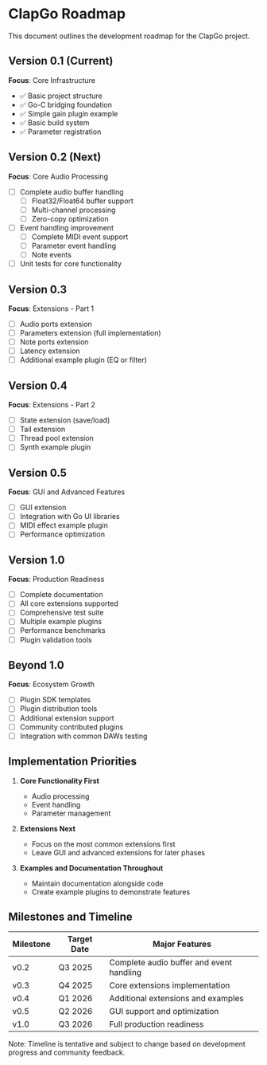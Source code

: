# ClapGo Roadmap

This document outlines the development roadmap for the ClapGo project.

## Version 0.1 (Current)

**Focus**: Core Infrastructure

- ✅ Basic project structure
- ✅ Go-C bridging foundation
- ✅ Simple gain plugin example
- ✅ Basic build system
- ✅ Parameter registration

## Version 0.2 (Next)

**Focus**: Core Audio Processing

- [ ] Complete audio buffer handling
  - [ ] Float32/Float64 buffer support
  - [ ] Multi-channel processing
  - [ ] Zero-copy optimization
- [ ] Event handling improvement
  - [ ] Complete MIDI event support
  - [ ] Parameter event handling
  - [ ] Note events
- [ ] Unit tests for core functionality

## Version 0.3

**Focus**: Extensions - Part 1

- [ ] Audio ports extension
- [ ] Parameters extension (full implementation)
- [ ] Note ports extension
- [ ] Latency extension
- [ ] Additional example plugin (EQ or filter)

## Version 0.4

**Focus**: Extensions - Part 2

- [ ] State extension (save/load)
- [ ] Tail extension
- [ ] Thread pool extension
- [ ] Synth example plugin

## Version 0.5

**Focus**: GUI and Advanced Features

- [ ] GUI extension
- [ ] Integration with Go UI libraries
- [ ] MIDI effect example plugin
- [ ] Performance optimization

## Version 1.0

**Focus**: Production Readiness

- [ ] Complete documentation
- [ ] All core extensions supported
- [ ] Comprehensive test suite
- [ ] Multiple example plugins
- [ ] Performance benchmarks
- [ ] Plugin validation tools

## Beyond 1.0

**Focus**: Ecosystem Growth

- [ ] Plugin SDK templates
- [ ] Plugin distribution tools
- [ ] Additional extension support
- [ ] Community contributed plugins
- [ ] Integration with common DAWs testing

## Implementation Priorities

1. **Core Functionality First**
   - Audio processing
   - Event handling
   - Parameter management

2. **Extensions Next**
   - Focus on the most common extensions first
   - Leave GUI and advanced extensions for later phases

3. **Examples and Documentation Throughout**
   - Maintain documentation alongside code
   - Create example plugins to demonstrate features

## Milestones and Timeline

| Milestone | Target Date | Major Features |
|-----------|-------------|----------------|
| v0.2 | Q3 2025 | Complete audio buffer and event handling |
| v0.3 | Q4 2025 | Core extensions implementation |
| v0.4 | Q1 2026 | Additional extensions and examples |
| v0.5 | Q2 2026 | GUI support and optimization |
| v1.0 | Q3 2026 | Full production readiness |

Note: Timeline is tentative and subject to change based on development progress and community feedback.